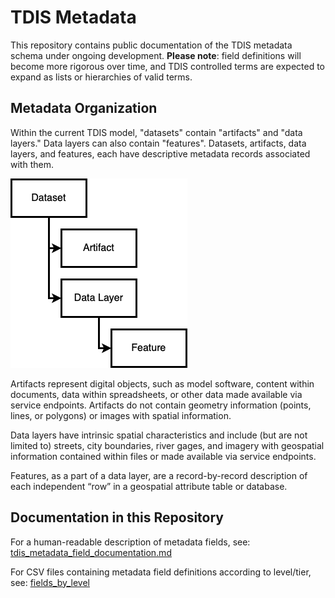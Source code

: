 # TDIS Metadata
This repository contains public documentation of the TDIS metadata schema under ongoing development. 
**Please note**: field definitions will become more rigorous over time, and TDIS controlled terms are expected to expand as lists or hierarchies of valid terms.

## Metadata Organization
Within the current TDIS model, "datasets" contain "artifacts" and "data layers." Data layers can also contain "features". Datasets, artifacts, data layers, and features, each have descriptive metadata records associated with them.

![TDIS Model Diagram](https://github.com/TexasDIS/metadata/blob/main/visuals/tdis-model-diagram.png)

Artifacts represent digital objects, such as model software, content within documents, data within spreadsheets, or other data made available via service endpoints. Artifacts do not contain geometry information (points, lines, or polygons) or images with spatial information. 

Data layers have intrinsic spatial characteristics and include (but are not limited to) streets, city boundaries, river gages, and imagery with geospatial information contained within files or made available via service endpoints. 

Features, as a part of a data layer, are a record-by-record description of each independent “row” in a geospatial attribute table or database. 

## Documentation in this Repository

For a human-readable description of metadata fields, see: [tdis_metadata_field_documentation.md](https://github.com/TexasDIS/metadata/blob/main/tdis_metadata_field_documentation.md)

For CSV files containing metadata field definitions according to level/tier, see: [fields_by_level](https://github.com/TexasDIS/metadata/tree/main/fields_by_level)
